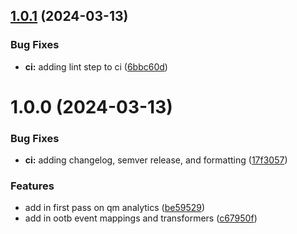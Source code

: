 ## [1.0.1](https://github.com/quantummetric/analytics-module-qm/compare/v1.0.0...v1.0.1) (2024-03-13)


### Bug Fixes

* **ci:** adding lint step to ci ([6bbc60d](https://github.com/quantummetric/analytics-module-qm/commit/6bbc60d766ce8767835de088cfa89c79ae931cb6))

# 1.0.0 (2024-03-13)


### Bug Fixes

* **ci:** adding changelog, semver release, and formatting ([17f3057](https://github.com/quantummetric/analytics-module-qm/commit/17f305742796e94a7bbd8e9b4bf48435de2c0d6b))


### Features

* add in first pass on qm analytics ([be59529](https://github.com/quantummetric/analytics-module-qm/commit/be5952994ad647aaf8eaf760b81c2d8335e2497d))
* add in ootb event mappings and transformers ([c67950f](https://github.com/quantummetric/analytics-module-qm/commit/c67950f47d73992d1110256675a5b5fc90e42825))
